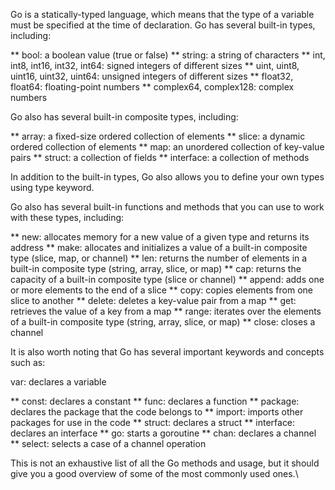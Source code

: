 
Go is a statically-typed language, which means that the type of a variable must be specified at the time of declaration. Go has several built-in types, including:

** bool: a boolean value (true or false)
** string: a string of characters
** int, int8, int16, int32, int64: signed integers of different sizes
** uint, uint8, uint16, uint32, uint64: unsigned integers of different sizes
** float32, float64: floating-point numbers
** complex64, complex128: complex numbers


 Go also has several built-in composite types, including:

** array: a fixed-size ordered collection of elements
** slice: a dynamic ordered collection of elements
** map: an unordered collection of key-value pairs
** struct: a collection of fields
** interface: a collection of methods

In addition to the built-in types, Go also allows you to define your own types using type keyword.

Go also has several built-in functions and methods that you can use to work with these types, including:

** new: allocates memory for a new value of a given type and returns its address
** make: allocates and initializes a value of a built-in composite type (slice, map, or channel)
** len: returns the number of elements in a built-in composite type (string, array, slice, or map)
** cap: returns the capacity of a built-in composite type (slice or channel)
** append: adds one or more elements to the end of a slice
** copy: copies elements from one slice to another
** delete: deletes a key-value pair from a map
** get: retrieves the value of a key from a map
** range: iterates over the elements of a built-in composite type (string, array, slice, or map)
** close: closes a channel

It is also worth noting that Go has several important keywords and concepts such as:

var: declares a variable

** const: declares a constant
** func: declares a function
** package: declares the package that the code belongs to
** import: imports other packages for use in the code
** struct: declares a struct
** interface: declares an interface
** go: starts a goroutine
** chan: declares a channel
** select: selects a case of a channel operation

This is not an exhaustive list of all the Go methods and usage, but it should give you a good overview of some of the most commonly used ones.\

